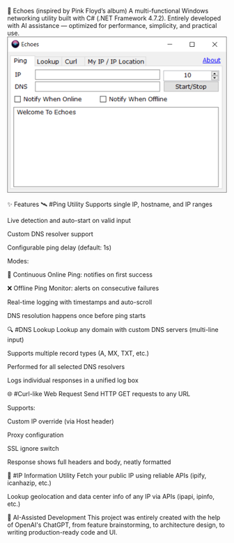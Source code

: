 🚀 Echoes (inspired by Pink Floyd’s album)
A multi-functional Windows networking utility built with C# (.NET Framework 4.7.2).
Entirely developed with AI assistance — optimized for performance, simplicity, and practical use.
![Echoes UI](2025-07-05_001816.png)

✨ Features
🛰 #Ping Utility
Supports single IP, hostname, and IP ranges

Live detection and auto-start on valid input

Custom DNS resolver support

Configurable ping delay (default: 1s)

Modes:

🔁 Continuous Online Ping: notifies on first success

❌ Offline Ping Monitor: alerts on consecutive failures

Real-time logging with timestamps and auto-scroll

DNS resolution happens once before ping starts

🔍 #DNS Lookup
Lookup any domain with custom DNS servers (multi-line input)

Supports multiple record types (A, MX, TXT, etc.)

Performed for all selected DNS resolvers

Logs individual responses in a unified log box

🌐 #Curl-like Web Request
Send HTTP GET requests to any URL

Supports:

Custom IP override (via Host header)

Proxy configuration

SSL ignore switch

Response shows full headers and body, neatly formatted

🧠 #IP Information Utility
Fetch your public IP using reliable APIs (ipify, icanhazip, etc.)

Lookup geolocation and data center info of any IP via APIs (ipapi, ipinfo, etc.)


🤖 AI-Assisted Development
This project was entirely created with the help of OpenAI's ChatGPT, from feature brainstorming, to architecture design, to writing production-ready code and UI.

